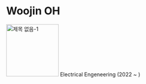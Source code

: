 # Woojin OH 
[<img width="140" alt="제목 없음-1" src="https://github.com/owjxyz/owjxyz/assets/89694988/7f185b88-cfbd-4b88-8e5e-9f2d4565268d">](https://www.postech.ac.kr)
Electrical Engeneering (2022 ~ )
